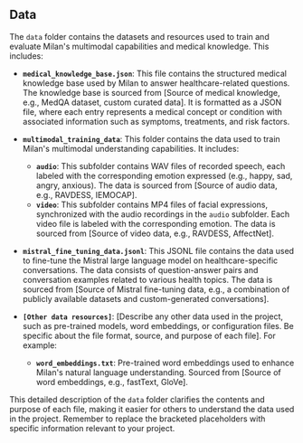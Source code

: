 ## Data

The `data` folder contains the datasets and resources used to train and evaluate Milan's multimodal capabilities and medical knowledge.  This includes:

* **`medical_knowledge_base.json`**: This file contains the structured medical knowledge base used by Milan to answer healthcare-related questions.  The knowledge base is sourced from [Source of medical knowledge, e.g., MedQA dataset, custom curated data]. It is formatted as a JSON file, where each entry represents a medical concept or condition with associated information such as symptoms, treatments, and risk factors.

* **`multimodal_training_data`**: This folder contains the data used to train Milan's multimodal understanding capabilities. It includes:
    * **`audio`**: This subfolder contains WAV files of recorded speech, each labeled with the corresponding emotion expressed (e.g., happy, sad, angry, anxious). The data is sourced from [Source of audio data, e.g., RAVDESS, IEMOCAP].
    * **`video`**: This subfolder contains MP4 files of facial expressions, synchronized with the audio recordings in the `audio` subfolder. Each video file is labeled with the corresponding emotion.  The data is sourced from [Source of video data, e.g., RAVDESS, AffectNet].

* **`mistral_fine_tuning_data.jsonl`**: This JSONL file contains the data used to fine-tune the Mistral large language model on healthcare-specific conversations. The data consists of question-answer pairs and conversation examples related to various health topics. The data is sourced from [Source of Mistral fine-tuning data, e.g., a combination of publicly available datasets and custom-generated conversations].


* **`[Other data resources]`**: [Describe any other data used in the project, such as pre-trained models, word embeddings, or configuration files. Be specific about the file format, source, and purpose of each file]. For example:
    * **`word_embeddings.txt`**: Pre-trained word embeddings used to enhance Milan's natural language understanding. Sourced from [Source of word embeddings, e.g., fastText, GloVe].


This detailed description of the `data` folder clarifies the contents and purpose of each file, making it easier for others to understand the data used in the project. Remember to replace the bracketed placeholders with specific information relevant to your project.